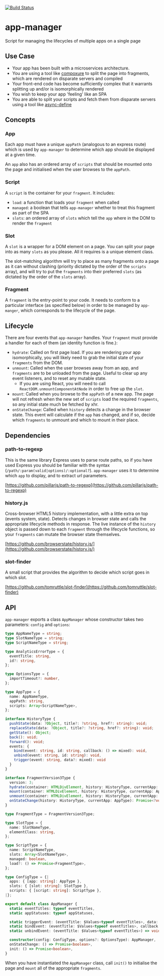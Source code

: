 [![Build Status](https://travis-ci.org/tomruttle/app-manager.svg?branch=master)](https://travis-ci.org/tomruttle/app-manager)

# app-manager

Script for managing the lifecycles of multiple apps on a single page

## Use Case

  * Your app has been built with a microservices architecture.
  * You are using a tool like [compoxure](https://github.com/tes/compoxure) to split the page into fragments, which are rendered on disparate servers and compiled
  * Your front-end code has become sufficiently complex that it warrants splitting up and/or is isomorphically rendered
  * You wish to keep your app 'feeling' like an SPA
  * You are able to split your scripts and fetch them from disparate servers using a tool like [async-define](https://github.com/tes/async-define)

## Concepts

### App

Each app must have a unique `appPath` (analogous to an express route) which is used by `app-manager` to determine which app should be displayed at a given time.

An `app` also has an ordered array of `scripts` that should be mounted onto the page and initialised when the user browses to the `appPath`.

### Script

A `script` is the container for your `fragment`. It includes:

  * `load`: a function that loads your `fragment` when called
  * `managed`: a boolean that tells `app-manager` whether to treat this fragment as part of the SPA
  * `slots`: an ordered array of `slots` which tell the `app` where in the DOM to render the `fragment`

### Slot

A `slot` is a wrapper for a DOM element on a page. You can split your page into as many `slots` as you please. All it requires is a unique element class.

The slot-matching algorithm will try to place as many fragments onto a page as it can without clashing (priority dictated by the order of the `scripts` array), and will try to put the `fragments` into their preferred `slots` (as dictated by the order of the `slots` array).

### Fragment

A `fragment` is the entry-point to your code. It needs to conform to a particular interface (as specified below) in order to be managed by `app-manger`, which corresponds to the lifecycle of the page.

## Lifecycle

There are four events that `app-manager` handles. Your `fragment` must provide a handler for each of them (an identity function is fine.):

  * `hydrate`: Called on first page load. If you are rendering your app isomorphically, you will likely need to grab the initial state of your `fragments` from the DOM.
  * `unmount`: Called when the user browses away from an app, and `fragments` are to be unloaded from the page. Useful to clear up any event listeners, and to reset any mutable state.
    * If you are using React, you will need to call `ReactDOM.unmountComponentAtNode` in order to free up the `slot`.
  * `mount`: Called when you browse to the `appPath` of a new app. The page will not refresh when the new set of `scripts` load the required `fragments`, so any initial state much be fetched by xhr.
  * `onStateChange`: Called when `history` detects a change in the browser state. This event will calculate if the `app` has changed, and if so, decide which `fragments` to unmount and which to mount in their place.

## Dependencies

### path-to-regexp

This is the same library Express uses to parse route paths, so if you have used Express you should be familiar with the syntax (`/path/:param(valid|options)/:optional?`). `app-manager` uses it to determine which `app` to display, and to extract url parameters.

[https://github.com/pillarjs/path-to-regexp](https://github.com/pillarjs/path-to-regexp)

### history.js

Cross-browser HTML5 history implementation, with a little extra on top (events system, state). Detects changes in browser state and calls the appropriate lifecycle methods in response. The live instance of the `history` object is passed down to each `fragment` through the lifecycle functions, so your `fragments` can mutate the browser state themselves.

[https://github.com/browserstate/history.js/](https://github.com/browserstate/history.js/)

### slot-finder

A small script that provides the algorithm to decide which script goes in which slot.

[https://github.com/tomruttle/slot-finder](https://github.com/tomruttle/slot-finder)

## API

`app-manager` exports a class `AppManager` whose constructor takes two parameters: `config` and `options`:

```typescript
type AppNameType = string;
type SlotNameType = string;
type ScriptNameType = string;

type AnalyticsErrorType = {
  eventTitle: string,
  id?: string,
};

type OptionsType = {
  importTimeout?: number,
};

type AppType = {
  name: AppNameType,
  appPath: string,
  scripts: Array<ScriptNameType>,
};

interface HistoryType {
  pushState(data: ?Object, title?: ?string, href?: string): void;
  replaceState(data: ?Object, title?: ?string, href?: string): void;
  getState(): Object;
  back(): void;
  forward(): void;
  events: {
    bind(event: string, id: string, callback: () => mixed): void,
    unbind(event: string, id: string): void,
    trigger(event: string, data?: mixed): void
  }
}

interface FragmentVersion3Type {
  version: 3;
  hydrate(container: HTMLDivElement, history: HistoryType, currentApp: AppType): Promise<?void>;
  mount(container: HTMLDivElement, history: HistoryType, currentApp: AppType): Promise<?void>;
  unmount(container: HTMLDivElement, history: HistoryType, currentApp: AppType): boolean;
  onStateChange(history: HistoryType, currentApp: AppType): Promise<?void>;
}

type FragmentType = FragmentVersion3Type;

type SlotType = {
  name: SlotNameType,
  elementClass: string,
};

type ScriptType = {
  name: ScriptNameType,
  slots: Array<SlotNameType>,
  managed: boolean,
  load?: () => Promise<FragmentType>,
};

type ConfigType = {|
  apps: { [app: string]: AppType },
  slots: { [slot: string]: SlotType },
  scripts: { [script: string]: ScriptType },
|};

export default class AppManager {
  static eventTitles: typeof eventTitles,
  static appStatuses: typeof appStatuses,

  static triggerEvent: (eventTitle: $Values<typeof eventTitles>, data: mixed) => void,
  static bindEvent: (eventTitle: $Values<typeof eventTitles>, callback: (data: mixed) => mixed) => void,
  static unbindEvent: (eventTitle: $Values<typeof eventTitles>) => void,

  constructor(config: ConfigType, options?: OptionsType): AppManager,
  onStateChange: () => Promise<boolean>,
  init: () => Promise<boolean>,
}
```

When you have instantiated the `AppManager` class, call `init()` to initialise the page and `mount` all of the appropriate `fragments`.
